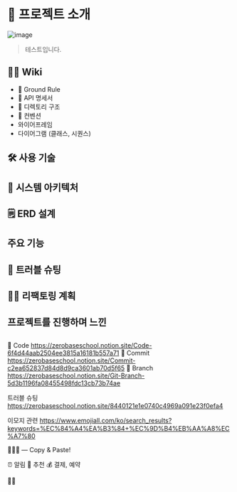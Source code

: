 # 📝 프로젝트 소개

![image](https://github.com/akgkfk3/mockCoinInvestment/assets/55624470/02951c36-48e4-44e0-b106-f65a9ee629c4)

> 테스트입니다.




## 💁‍♂️ Wiki

- 📌 Ground Rule
- 📜 API 명세서
- 📁 디렉토리 구조
- 🤙 컨벤션
- 와이어프레임
- 다이어그램 (클래스, 시퀀스)



## 🛠 사용 기술



## 🔨 시스템 아키텍처


## 🗒️ ERD 설계


## 주요 기능


## 🌟 트러블 슈팅


## 👩‍💻 리팩토링 계획

## 프로젝트를 진행하며 느낀 


##



🔡 Code         https://zerobaseschool.notion.site/Code-6f4d44aab2504ee3815a16181b557a71
📌 Commit       https://zerobaseschool.notion.site/Commit-c2ea652837d84d8d9ca3601ab70d5f65
🌿 Branch       https://zerobaseschool.notion.site/Git-Branch-5d3b1196fa08455498fdc13cb73b74ae


트러블 슈팅      https://zerobaseschool.notion.site/8440121e1e0740c4969a091e23f0efa4

이모지 관련      https://www.emojiall.com/ko/search_results?keywords=%EC%84%A4%EA%B3%84+%EC%9D%B4%EB%AA%A8%EC%A7%80

🗽🗼🕌 — Copy & Paste!


⏰ 알림
🔮 추천
💰 결제, 예약

👩‍👧


